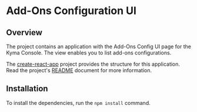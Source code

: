 # Add-Ons Configuration UI

## Overview

The project contains an application with the Add-Ons Config UI page for the Kyma Console. The view enables you to list add-ons configurations.

The [create-react-app](https://github.com/facebook/create-react-app) project provides the structure for this application. Read the project's [README](https://github.com/facebook/create-react-app/tree/next/packages/react-scripts/template) document for more information.

## Installation

To install the dependencies, run the `npm install` command.
